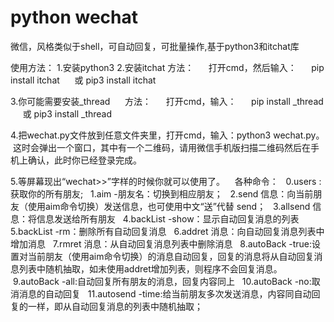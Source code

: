 # python wechat
微信，风格类似于shell，可自动回复，可批量操作,基于python3和itchat库

使用方法：
1.安装python3
2.安装itchat
      方法：
      打开cmd，然后输入：
      pip install itchat
      或 pip3 install itchat
      
3.你可能需要安装_thread
      方法：
      打开cmd，输入：
      pip install _thread
      或 pip3 install _thread
      
4.把wechat.py文件放到任意文件夹里，打开cmd，输入：python3 wechat.py。
  这时会弹出一个窗口，其中有一个二维码，请用微信手机版扫描二维码然后在手机上确认，此时你已经登录完成。
  
5.等屏幕现出“wechat>>”字样的时候你就可以使用了。
    各种命令：
    0.users :获取你的所有朋友;
    1.aim -朋友名：切换到相应朋友；
    2.send 信息：向当前朋友（使用aim命令切换）发送信息，也可使用中文“送”代替 send；
    3.allsend 信息：将信息发送给所有朋友
    4.backList -show：显示自动回复消息的列表
    5.backList -rm：删除所有自动回复消息
    6.addret 消息：向自动回复消息列表中增加消息
    7.rmret 消息：从自动回复消息列表中删除消息
    8.autoBack -true:设置对当前朋友（使用aim命令切换）的消息自动回复，回复的消息将从自动回复消息列表中随机抽取，如未使用addret增加列表，则程序不会回复消息。
    9.autoBack -all:自动回复所有朋友的消息，回复内容同上
    10.autoBack -no:取消消息的自动回复
    11.autosend -time:给当前朋友多次发送消息，内容同自动回复的一样，即从自动回复消息的列表中随机抽取；
